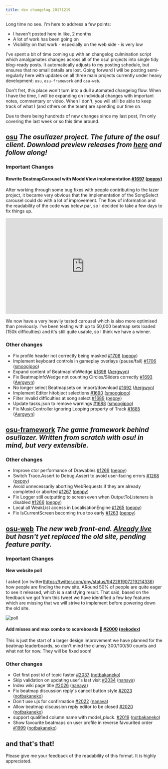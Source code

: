 ```yaml
---
title: dev changelog 20171219
---
```


Long time no see. I'm here to address a few points:

- I haven't posted here in like, 2 months
- A lot of work has been going on
- Visibility on that work - especially on the web side - is very low

I've spent a bit of time coming up with an changelog culmination script which amalgamates changes across all of the osu! projects into single tidy blog-ready posts. It automatically adjusts to my posting schedule, but ensures that no small details are lost. Going forward I will be posting semi-regularly here with updates on all three main projects currently under heavy development: `osu`, `osu-framework` and `osu-web`.

Don't fret, this place won't turn into a dull automated changelog flow. When I have the time, I will be expanding on individual changes with important notes, commentary or video. When I don't, you will still be able to keep track of what I (and others on the team) are spending our time on.

Due to there being hundreds of new changes since my last post, I'm only covering the last week or so this time around.

## [osu](https://github.com/ppy/osu) *The osu!lazer project. The future of the osu! client. Download preview releases from [here](https://github.com/ppy/osu/releases) and follow along!*

### Important Changes

#### Rewrite BeatmapCarousel with ModelView implementation [\#1697](https://github.com/ppy/osu/pull/1697) ([peppy](https://github.com/peppy))

After working through some bug fixes with people contributing to the lazer project, it became very obvious that the implementation of the SongSelect carousel could do with a lot of improvement. The flow of information and the readability of the code was below par, so I decided to take a few days to fix things up.

<div style="width: 100%; height: 0px; position: relative; padding-bottom: 60.951%;"><iframe src="https://streamable.com/s/6jli3/wtvzff" frameborder="0" width="100%" height="100%" allowfullscreen style="width: 100%; height: 100%; position: absolute;"></iframe></div>

We now have a very heavily tested carousel which is also more optimised than previously. I've been testing with up to 50,000 beatmap sets loaded (150k difficulties) and it's still quite usable, so I think we have a winner.

### Other changes

- Fix profile header not correctly being masked [\#1708](https://github.com/ppy/osu/pull/1708) ([peppy](https://github.com/peppy))
- Implement keyboard controls in gameplay overlays \(pause/fail\) [\#1706](https://github.com/ppy/osu/pull/1706) ([smoogipoo](https://github.com/smoogipoo))
- Expand content of BeatmapInfoWedge [\#1698](https://github.com/ppy/osu/pull/1698) ([Aergwyn](https://github.com/Aergwyn))
- Fix BeatmapInfoWedge not counting Circles/Sliders correctly [\#1693](https://github.com/ppy/osu/pull/1693) ([Aergwyn](https://github.com/Aergwyn))
- No longer select Beatmapsets on import/download [\#1692](https://github.com/ppy/osu/pull/1692) ([Aergwyn](https://github.com/Aergwyn))
- Implement Editor hitobject selections [\#1690](https://github.com/ppy/osu/pull/1690) ([smoogipoo](https://github.com/smoogipoo))
- Filter invalid difficulties at song select [\#1689](https://github.com/ppy/osu/pull/1689) ([peppy](https://github.com/peppy))
- Update tasks.json to remove warnings [\#1688](https://github.com/ppy/osu/pull/1688) ([smoogipoo](https://github.com/smoogipoo))
- Fix MusicController ignoring Looping property of Track [\#1685](https://github.com/ppy/osu/pull/1685) ([Aergwyn](https://github.com/Aergwyn))

## [osu-framework](https://github.com/ppy/osu-framework) *The game framework behind osu!lazer. Written from scratch with osu! in mind, but very extensible.*

### Other changes
- Improve ctor performance of Drawables [\#1269](https://github.com/ppy/osu-framework/pull/1269) ([peppy](https://github.com/peppy))
- Switch Trace.Assert to Debug.Assert to avoid user-facing errors [\#1268](https://github.com/ppy/osu-framework/pull/1268) ([peppy](https://github.com/peppy))
- Avoid unnecessarily aborting WebRequests if they are already completed or aborted [\#1267](https://github.com/ppy/osu-framework/pull/1267) ([peppy](https://github.com/peppy))
- Fix Logger still outputting to screen even when OutputToListeners is disabled [\#1266](https://github.com/ppy/osu-framework/pull/1266) ([peppy](https://github.com/peppy))
- Local all WeakList access in LocalisationEngine [\#1265](https://github.com/ppy/osu-framework/pull/1265) ([peppy](https://github.com/peppy))
- Fix IsCurrentScreen becoming true too early [\#1263](https://github.com/ppy/osu-framework/pull/1263) ([peppy](https://github.com/peppy))

## [osu-web](https://github.com/ppy/osu-web) *The new web front-end. [Already live](https://osu.ppy.sh/home) but hasn't yet replaced the old site, pending feature parity.*

### Important Changes

#### New website poll

I asked [on twitter(https://twitter.com/ppy/status/942281907219214336) how people are finding the new site. ARound 50% of people are quite eager to see it released, which is a satisfying result. That said, based on the feedback we got from this tweet we have identified a few key features which are missing that we will strive to implement before powering down the old site.

![poll](https://puu.sh/yJIaE/599b04d78a.png)

#### Add misses and max combo to scoreboards 🌈 [\#2000](https://github.com/ppy/osu-web/pull/2000) ([nekodex](https://github.com/nekodex))

This is just the start of a larger design improvement we have planned for the beatmap leaderboards, so don't mind the clumsy 300/100/50 counts and what not for now. They will be fixed soon!

### Other changes

- Get first post id of topic faster [\#2037](https://github.com/ppy/osu-web/pull/2037) ([notbakaneko](https://github.com/notbakaneko))
- Skip validation on updating user's last visit [\#2034](https://github.com/ppy/osu-web/pull/2034) ([nanaya](https://github.com/nanaya))
- Index wiki page title [\#2026](https://github.com/ppy/osu-web/pull/2026) ([nanaya](https://github.com/nanaya))
- Fix beatmap discussion reply's cancel button style [\#2023](https://github.com/ppy/osu-web/pull/2023) ([notbakaneko](https://github.com/notbakaneko))
- Don't use ujs for confirmation [\#2022](https://github.com/ppy/osu-web/pull/2022) ([nanaya](https://github.com/nanaya))
- Allow beatmap discussion reply editor to be closed [\#2020](https://github.com/ppy/osu-web/pull/2020) ([notbakaneko](https://github.com/notbakaneko))
- support qualified column name with model\_pluck. [\#2019](https://github.com/ppy/osu-web/pull/2019) ([notbakaneko](https://github.com/notbakaneko))
- Show favourite beatmaps on user profile in reverse favourited order [\#1999](https://github.com/ppy/osu-web/pull/1999) ([notbakaneko](https://github.com/notbakaneko))

## and that's that!

Please give me your feedback of the readability of this format. It is highly appreciated.